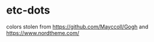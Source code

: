 # etc-dots

colors stolen from <a href=here>https://github.com/Mayccoll/Gogh</a> and <a>https://www.nordtheme.com/</a>
